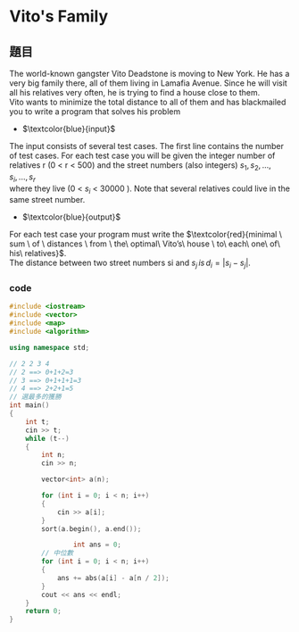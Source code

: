 # Vito's Family

## 題目
The world-known gangster Vito Deadstone is moving to New York. He has a very big family there, all
of them living in Lamafia Avenue. Since he will visit all his relatives very often, he is trying to find a
house close to them.  
Vito wants to minimize the total distance to all of them and has blackmailed you to write a program
that solves his problem  

* $`\textcolor{blue}{input}`$

The input consists of several test cases. The first line contains the number of test cases.
For each test case you will be given the integer number of relatives r (0 < r < 500) and the
street numbers (also integers) $`s_1, s_2, . . . , s_i, . . . , s_r `$  
where they live (0 < $`s_i`$ < 30000 ). Note that several
relatives could live in the same street number.  

* $`\textcolor{blue}{output}`$

For each test case your program must write the $`\textcolor{red}{minimal \ sum \  of \ distances \  from \  the\  optimal\  Vito’s\  house \ 
to\  each\  one\  of\  his\  relatives}`$.    
The distance between two street numbers si and $`s_j  \,is\, d_i = |s_i − s_j |`$.




### code
```cpp
#include <iostream>
#include <vector>
#include <map>
#include <algorithm>

using namespace std;

// 2 2 3 4
// 2 ==> 0+1+2=3
// 3 ==> 0+1+1+1=3
// 4 ==> 2+2+1=5
// 選最多的獲勝
int main()
{
    int t;
    cin >> t;
    while (t--)
    {
        int n;
        cin >> n;

        vector<int> a(n);

        for (int i = 0; i < n; i++)
        {
            cin >> a[i];
        }
        sort(a.begin(), a.end());

                int ans = 0;
        // 中位數
        for (int i = 0; i < n; i++)
        {
            ans += abs(a[i] - a[n / 2]);
        }
        cout << ans << endl;
    }
    return 0;
}

```

